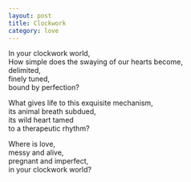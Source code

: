 ```yaml
---
layout: post
title: Clockwork
category: love
---
```


In your clockwork world,  
How simple does the swaying of our hearts become,  
delimited,  
finely tuned,  
bound by perfection?

What gives life to this exquisite mechanism,  
its animal breath subdued,  
its wild heart tamed  
to a therapeutic rhythm?

Where is love,  
messy and alive,  
pregnant and imperfect,  
in your clockwork world?